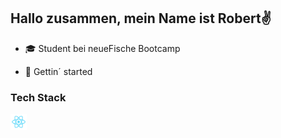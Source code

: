 ## Hallo zusammen, mein Name ist Robert✌️


- 🎓 Student bei neueFische Bootcamp

- 🚀 Gettin´ started


### Tech Stack



<img align="left" alt="React" width="26px" src="https://raw.githubusercontent.com/github/explore/80688e429a7d4ef2fca1e82350fe8e3517d3494d/topics/react/react.png" />







